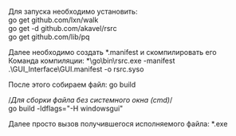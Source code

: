 Для запуска необходимо установить:   
go get github.com/lxn/walk  
go get -d  github.com/akavel/rsrc  
go get github.com/lib/pq

Далее необходимо создать *.manifest и скомпилировать его  
Команда компиляции:
*\go\bin\rsrc.exe -manifest .\GUI_Interface\GUI.manifest -o rsrc.syso

После этого собираем файл:
go build

/*Для сборки файла без системного окна (cmd)*/  
go build -ldflags="-H windowsgui"

Далее просто вызов получившегося исполняемого файла: *.exe
